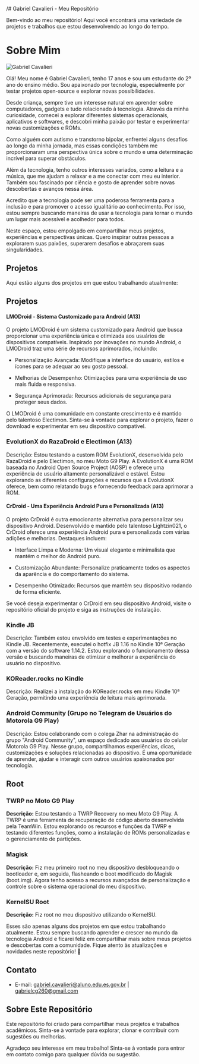 /# Gabriel Cavalieri - Meu Repositório

Bem-vindo ao meu repositório! Aqui você encontrará uma variedade de projetos e trabalhos que estou desenvolvendo ao longo do tempo.

# Sobre Mim

![Gabriel Cavalieri](https://user-images.githubusercontent.com/140845825/256920950-e9b921fb-3f09-4488-8150-f2fa9b93e008.jpg)

Olá! Meu nome é Gabriel Cavalieri, tenho 17 anos e sou um estudante do 2º ano do ensino médio. Sou apaixonado por tecnologia, especialmente por testar projetos open-source e explorar novas possibilidades.

Desde criança, sempre tive um interesse natural em aprender sobre computadores, gadgets e tudo relacionado à tecnologia. Através da minha curiosidade, comecei a explorar diferentes sistemas operacionais, aplicativos e softwares, e descobri minha paixão por testar e experimentar novas customizações e ROMs.

Como alguém com autismo e transtorno bipolar, enfrentei alguns desafios ao longo da minha jornada, mas essas condições também me proporcionaram uma perspectiva única sobre o mundo e uma determinação incrível para superar obstáculos.

Além da tecnologia, tenho outros interesses variados, como a leitura e a música, que me ajudam a relaxar e a me conectar com meu eu interior. Também sou fascinado por ciência e gosto de aprender sobre novas descobertas e avanços nessa área.

Acredito que a tecnologia pode ser uma poderosa ferramenta para a inclusão e para promover o acesso igualitário ao conhecimento. Por isso, estou sempre buscando maneiras de usar a tecnologia para tornar o mundo um lugar mais acessível e acolhedor para todos.

Neste espaço, estou empolgado em compartilhar meus projetos, experiências e perspectivas únicas. Quero inspirar outras pessoas a explorarem suas paixões, superarem desafios e abraçarem suas singularidades.

## Projetos

Aqui estão alguns dos projetos em que estou trabalhando atualmente:

## Projetos

#### LMODroid - Sistema Customizado para Android (A13)

O projeto LMODroid é um sistema customizado para Android que busca proporcionar uma experiência única e otimizada aos usuários de dispositivos compatíveis. Inspirado por inovações no mundo Android, o LMODroid traz uma série de recursos aprimorados, incluindo:

- Personalização Avançada: Modifique a interface do usuário, estilos e ícones para se adequar ao seu gosto pessoal.

- Melhorias de Desempenho: Otimizações para uma experiência de uso mais fluida e responsiva.

- Segurança Aprimorada: Recursos adicionais de segurança para proteger seus dados.

O LMODroid é uma comunidade em constante crescimento e é mantido pelo talentoso Electimon. Sinta-se à vontade para explorar o projeto, fazer o download e experimentar em seu dispositivo compatível.

### EvolutionX do RazaDroid e Electimon (A13)

Descrição: Estou testando a custom ROM EvolutionX, desenvolvida pelo RazaDroid e pelo Electimon, no meu Moto G9 Play. A EvolutionX é uma ROM baseada no Android Open Source Project (AOSP) e oferece uma experiência de usuário altamente personalizável e estável. Estou explorando as diferentes configurações e recursos que a EvolutionX oferece, bem como relatando bugs e fornecendo feedback para aprimorar a ROM.

#### CrDroid - Uma Experiência Android Pura e Personalizada (A13)

O projeto CrDroid é outra emocionante alternativa para personalizar seu dispositivo Android. Desenvolvido e mantido pelo talentoso Lightzin021, o CrDroid oferece uma experiência Android pura e personalizada com várias adições e melhorias. Destaques incluem:

- Interface Limpa e Moderna: Um visual elegante e minimalista que mantém o melhor do Android puro.

- Customização Abundante: Personalize praticamente todos os aspectos da aparência e do comportamento do sistema.

- Desempenho Otimizado: Recursos que mantêm seu dispositivo rodando de forma eficiente.

Se você deseja experimentar o CrDroid em seu dispositivo Android, visite o repositório oficial do projeto e siga as instruções de instalação.

### Kindle JB

Descrição: Também estou envolvido em testes e experimentações no Kindle JB. Recentemente, executei o hotfix JB 1.16 no Kindle 10ª Geração com a versão do software 1.14.2. Estou explorando o funcionamento dessa versão e buscando maneiras de otimizar e melhorar a experiência do usuário no dispositivo.

### KOReader.rocks no Kindle

Descrição: Realizei a instalação do KOReader.rocks em meu Kindle 10ª Geração, permitindo uma experiência de leitura mais aprimorada.

### Android Community (Grupo no Telegram de Usuários do Motorola G9 Play)

Descrição: Estou colaborando com o colega Zhar na administração do grupo "Android Community", um espaço dedicado aos usuários do celular Motorola G9 Play. Nesse grupo, compartilhamos experiências, dicas, customizações e soluções relacionadas ao dispositivo. É uma oportunidade de aprender, ajudar e interagir com outros usuários apaixonados por tecnologia.

## Root

### TWRP no Moto G9 Play

**Descrição:** Estou testando a TWRP Recovery no meu Moto G9 Play. A TWRP é uma ferramenta de recuperação de código aberto desenvolvida pela TeamWin. Estou explorando os recursos e funções da TWRP e testando diferentes funções, como a instalação de ROMs personalizadas e o gerenciamento de partições.

### Magisk

**Descrição:** Fiz meu primeiro root no meu dispositivo desbloqueando o bootloader e, em seguida, flasheando o boot modificado do Magisk (boot.img). Agora tenho acesso a recursos avançados de personalização e controle sobre o sistema operacional do meu dispositivo.

### KernelSU Root

**Descrição:** Fiz root no meu dispositivo utilizando o KernelSU.

Esses são apenas alguns dos projetos em que estou trabalhando atualmente. Estou sempre buscando aprender e crescer no mundo da tecnologia Android e ficarei feliz em compartilhar mais sobre meus projetos e descobertas com a comunidade. Fique atento às atualizações e novidades neste repositório! 🚀

## Contato

- E-mail: gabriel.cavalieri@aluno.edu.es.gov.br | gabrielcg260@gmail.com

## Sobre Este Repositório

Este repositório foi criado para compartilhar meus projetos e trabalhos acadêmicos. Sinta-se à vontade para explorar, clonar e contribuir com sugestões ou melhorias.

Agradeço seu interesse em meu trabalho! Sinta-se à vontade para entrar em contato comigo para qualquer dúvida ou sugestão.
